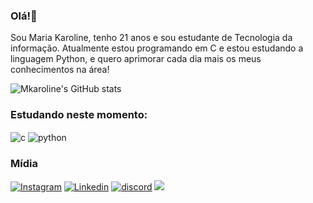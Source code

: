 ### Olá!👋
 Sou Maria Karoline, tenho 21 anos e sou estudante de Tecnologia da informação. Atualmente estou programando em C e estou estudando a linguagem Python, e quero aprimorar cada dia mais os meus conhecimentos na área!

 ![Mkaroline's GitHub stats](https://github-readme-stats.vercel.app/api?username=Mkaroline&show_icons=true&theme=radical)

###  Estudando neste momento:

<div style="display: inline_block">
<img align="center" alt="c" src="https://img.shields.io/badge/C-00599C?style=for-the-badge&logo=c&logoColor=white" />
<img align="center" alt="python" src="https://img.shields.io/badge/Python-14354C?style=for-the-badge&logo=python&logoColor=white" />

</div>

###  Mídia

 [![Instagram](https://img.shields.io/badge/Instagram-E4405F?style=for-the-badge&logo=instagram&logoColor=white)](https://www.instagram.com/maria_karoline_17/)
 [![Linkedin](https://img.shields.io/badge/LinkedIn-0077B5?style=for-the-badge&logo=linkedin&logoColor=white)](https://www.linkedin.com/in/maria-karoline-815805237/)
 [![discord](https://img.shields.io/badge/Discord-7289DA?style=for-the-badge&logo=discord&logoColor=white)]()
 <a href= "mailto:mariakarolineminodemourao@gmailcom"><img src="https://img.shields.io/badge/-Gmail-%23333?style=for-the-badge&logo=gmail&logoColor=white " target="_blank"></a>
